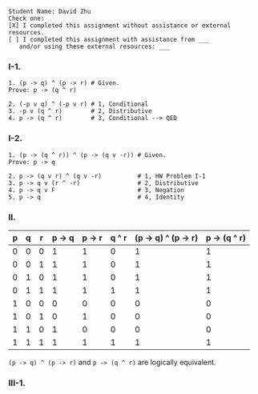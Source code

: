 ```
Student Name: David Zhu
Check one:
[X] I completed this assignment without assistance or external resources.
[ ] I completed this assignment with assistance from ___
   and/or using these external resources: ___
```

### I-1.

```
1. (p -> q) ^ (p -> r) # Given.
Prove: p -> (q ^ r)

2. (-p v q) ^ (-p v r) # 1, Conditional
3. -p v (q ^ r)        # 2, Distributive
4. p -> (q ^ r)        # 3, Conditional --> QED
```

### I-2.

```
1. (p -> (q ^ r)) ^ (p -> (q v -r)) # Given.
Prove: p -> q

2. p -> (q v r) ^ (q v -r)          # 1, HW Problem I-1
3. p -> q v (r ^ -r)                # 2, Distributive
4. p -> q v F                       # 3, Negation
5. p -> q                           # 4, Identity
```

### II.

| p | q | r | p -> q | p -> r | q ^ r | (p -> q) ^ (p -> r) | p -> (q ^ r) |
|---|---|---|--------|--------|-------|---------------------|--------------|
| 0 | 0 | 0 | 1      | 1      | 0     | 1                   | 1            |
| 0 | 0 | 1 | 1      | 1      | 0     | 1                   | 1            |
| 0 | 1 | 0 | 1      | 1      | 0     | 1                   | 1            |
| 0 | 1 | 1 | 1      | 1      | 1     | 1                   | 1            |
| 1 | 0 | 0 | 0      | 0      | 0     | 0                   | 0            |
| 1 | 0 | 1 | 0      | 1      | 0     | 0                   | 0            |
| 1 | 1 | 0 | 1      | 0      | 0     | 0                   | 0            |
| 1 | 1 | 1 | 1      | 1      | 1     | 1                   | 1            |

`(p -> q) ^ (p -> r)` and `p -> (q ^ r)` are logically equivalent.

### III-1.
